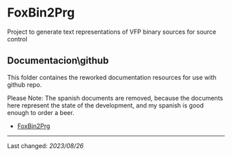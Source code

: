 # FoxBin2Prg

Project to generate text representations of VFP binary sources for source control

## Documentacion\github
This folder containes the reworked documentation resources for use with github repo.

Please Note: The spanish documents are removed, because the documents here represent the state of the development,
and my spanish is good enough to order a beer.

- [FoxBin2Prg](./FoxBin2Prg.md)

----
Last changed: _2023/08/26_